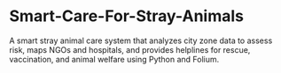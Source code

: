 # Smart-Care-For-Stray-Animals
A smart stray animal care system that analyzes city zone data to assess risk, maps NGOs and hospitals, and provides helplines for rescue, vaccination, and animal welfare using Python and Folium.
